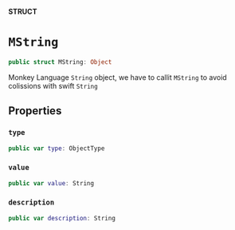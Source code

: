 **STRUCT**

# `MString`

```swift
public struct MString: Object
```

Monkey Language `String` object, we have
to callit `MString` to avoid colissions with swift
`String`

## Properties
### `type`

```swift
public var type: ObjectType
```

### `value`

```swift
public var value: String
```

### `description`

```swift
public var description: String
```
